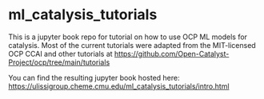 # ml_catalysis_tutorials

This is a jupyter book repo for tutorial on how to use OCP ML models for catalysis. Most of the current tutorials were adapted from the MIT-licensed OCP CCAI and other tutorials at https://github.com/Open-Catalyst-Project/ocp/tree/main/tutorials

You can find the resulting jupyter book hosted here:
https://ulissigroup.cheme.cmu.edu/ml_catalysis_tutorials/intro.html

